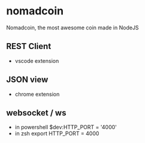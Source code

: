 # nomadcoin

Nomadcoin, the most awesome coin made in NodeJS

## REST Client

- vscode extension

## JSON view

- chrome extension

## websocket / ws

- in powershell \$dev:HTTP_PORT = '4000'
- in zsh export HTTP_PORT = 4000
